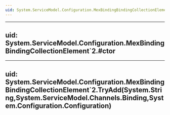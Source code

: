 ```yaml
---
uid: System.ServiceModel.Configuration.MexBindingBindingCollectionElement`2
---
```


---
uid: System.ServiceModel.Configuration.MexBindingBindingCollectionElement`2.#ctor
---

---
uid: System.ServiceModel.Configuration.MexBindingBindingCollectionElement`2.TryAdd(System.String,System.ServiceModel.Channels.Binding,System.Configuration.Configuration)
---
